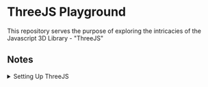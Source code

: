 # ThreeJS Playground
This repository serves the purpose of exploring the intricacies of the Javascript 3D Library - "ThreeJS"

## Notes
<details>
    <summary>Setting Up ThreeJS</summary>
    Boilerplate code
    
    
    ```
        const FOV = 75
        const WINDOW_WIDTH = window.innerWidth
        const WINDOW_HEIGHT = window.innerHeight
        const ASPECT_RATIO = WINDOW_WIDTH / WINDOW_HEIGHT
    
        const scene = new THREE.Scene()
        const camera = new  THREE.PerspectiveCamera(FOV, ASPECT_RATIO)
        const renderer = new THREE.WebGLRenderer({ antialias: true })
        renderer.setSize(WINDOW_WIDTH, WINDOW_HEIGHT)
        document.body.appendChild(renderer.domElement)
    ```
    
    and here
    explanation here...
</details>

